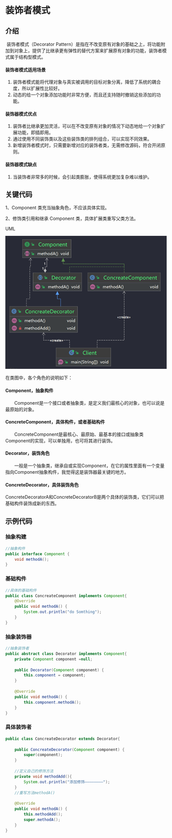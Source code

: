 
# 装饰者模式

## 介绍

​		装饰者模式（Decorator Pattern）是指在不改变原有对象的基础之上，将功能附加到对象上，提供了比继承更有弹性的替代方案来扩展原有对象的功能，装饰者模式属于结构型模式。

#### 装饰者模式适用场景

1. 装饰者模式能将代理对象与真实被调用的目标对象分离，降低了系统的耦合度，所以扩展性比较好。
2. 动态的给一个对象添加功能时非常方便，而且还支持随时撤销这些添加的功能。

#### 装饰器模式优点

1. 装饰者比继承更加灵活，可以在不改变原有对象的情况下动态地给一个对象扩展功能，即插即用。
2. 通过使用不同装饰类以及这些装饰类的排列组合，可以实现不同效果。
3. 新增装饰者模式时，只需要新增对应的装饰者类，无需修改源码，符合开闭原则。

#### 装饰器模式缺点

1. 当装饰者非常多的时候，会引起类膨胀，使得系统更加复杂难以维护。

## 关键代码

 1、Component 类充当抽象角色，不应该具体实现。

 2、修饰类引用和继承 Component 类，具体扩展类重写父类方法。

UML 

![image-20210624100532957](image-20210624100532957.png)

在类图中，各个角色的说明如下：

#### Component，抽象构件

　　Component是一个接口或者抽象类，是定义我们最核心的对象，也可以说是最原始的对象。

#### ConcreteComponent，具体构件，或者基础构件

　　ConcreteComponent是最核心、最原始、最基本的接口或抽象类Component的实现，可以单独用，也可将其进行装饰。

#### Decorator，装饰角色

　　一般是一个抽象类，继承自或实现Component，在它的属性里面有一个变量指向Component抽象构件，我觉得这是装饰器最关键的地方。

#### ConcreteDecorator，具体装饰角色

ConcreteDecoratorA和ConcreteDecoratorB是两个具体的装饰类，它们可以把基础构件装饰成新的东西。

## 示例代码

###  抽象构建

```java
//抽象构件
public interface Component {
    void methodA();
}
```

### 基础构件

```java
//具体的基础构件
public class ConcreateComponent implements Component{
    @Override
    public void methodA() {
        System.out.println("do Somthing");
    }
}
```

### 抽象装饰器

```java
//抽象装饰者
public abstract class Decorator implements Component{
    private Component component =null;

    public Decorator(Component component) {
        this.component = component;
    }

    @Override
    public void methodA() {
        this.component.methodA();
    }
}
```

### 具体装饰者

```java
public class ConcreateDecorator extends Decorator{

    public ConcreateDecorator(Component component) {
        super(component);
    }

    //定义自己的修饰方法
    private void methodAdd(){
        System.out.println("添加修饰————————");
    }
    //重写方法methodA()

    @Override
    public void methodA() {
        this.methodAdd();
        super.methodA();
    }
}
```


